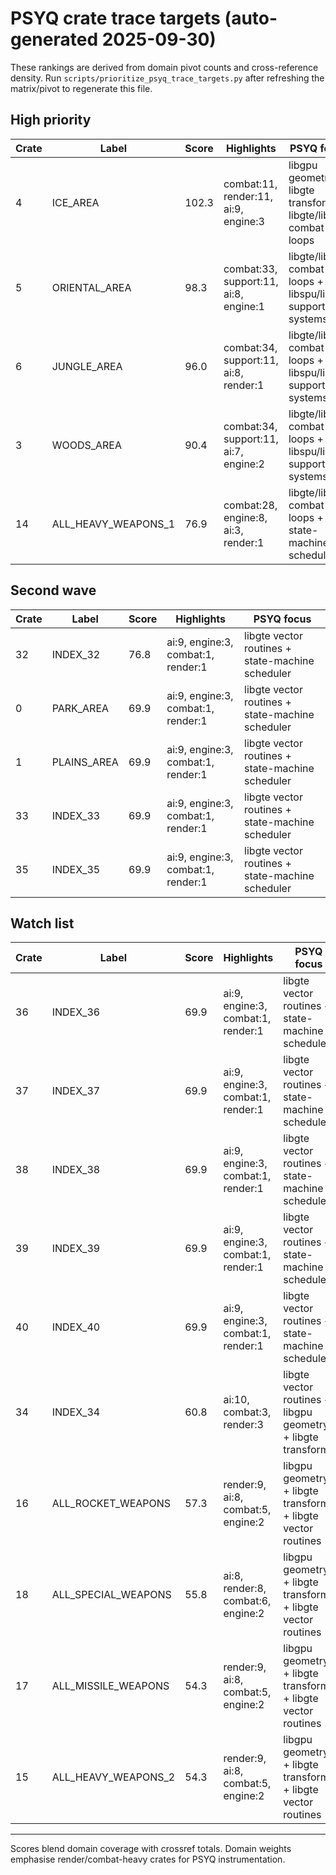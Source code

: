 # PSYQ crate trace targets (auto-generated 2025-09-30)
These rankings are derived from domain pivot counts and cross-reference density.
Run `scripts/prioritize_psyq_trace_targets.py` after refreshing the matrix/pivot to regenerate this file.
## High priority
| Crate | Label | Score | Highlights | PSYQ focus |
|-------|-------|-------|------------|------------|
| 4 | ICE_AREA | 102.3 | combat:11, render:11, ai:9, engine:3 | libgpu geometry + libgte transforms + libgte/libgpu combat loops |
| 5 | ORIENTAL_AREA | 98.3 | combat:33, support:11, ai:8, engine:1 | libgte/libgpu combat loops + libspu/libpad support systems |
| 6 | JUNGLE_AREA | 96.0 | combat:34, support:11, ai:8, render:1 | libgte/libgpu combat loops + libspu/libpad support systems |
| 3 | WOODS_AREA | 90.4 | combat:34, support:11, ai:7, engine:2 | libgte/libgpu combat loops + libspu/libpad support systems |
| 14 | ALL_HEAVY_WEAPONS_1 | 76.9 | combat:28, engine:8, ai:3, render:1 | libgte/libgpu combat loops + state-machine scheduler |

## Second wave
| Crate | Label | Score | Highlights | PSYQ focus |
|-------|-------|-------|------------|------------|
| 32 | INDEX_32 | 76.8 | ai:9, engine:3, combat:1, render:1 | libgte vector routines + state-machine scheduler |
| 0 | PARK_AREA | 69.9 | ai:9, engine:3, combat:1, render:1 | libgte vector routines + state-machine scheduler |
| 1 | PLAINS_AREA | 69.9 | ai:9, engine:3, combat:1, render:1 | libgte vector routines + state-machine scheduler |
| 33 | INDEX_33 | 69.9 | ai:9, engine:3, combat:1, render:1 | libgte vector routines + state-machine scheduler |
| 35 | INDEX_35 | 69.9 | ai:9, engine:3, combat:1, render:1 | libgte vector routines + state-machine scheduler |

## Watch list
| Crate | Label | Score | Highlights | PSYQ focus |
|-------|-------|-------|------------|------------|
| 36 | INDEX_36 | 69.9 | ai:9, engine:3, combat:1, render:1 | libgte vector routines + state-machine scheduler |
| 37 | INDEX_37 | 69.9 | ai:9, engine:3, combat:1, render:1 | libgte vector routines + state-machine scheduler |
| 38 | INDEX_38 | 69.9 | ai:9, engine:3, combat:1, render:1 | libgte vector routines + state-machine scheduler |
| 39 | INDEX_39 | 69.9 | ai:9, engine:3, combat:1, render:1 | libgte vector routines + state-machine scheduler |
| 40 | INDEX_40 | 69.9 | ai:9, engine:3, combat:1, render:1 | libgte vector routines + state-machine scheduler |
| 34 | INDEX_34 | 60.8 | ai:10, combat:3, render:3 | libgte vector routines + libgpu geometry + libgte transforms |
| 16 | ALL_ROCKET_WEAPONS | 57.3 | render:9, ai:8, combat:5, engine:2 | libgpu geometry + libgte transforms + libgte vector routines |
| 18 | ALL_SPECIAL_WEAPONS | 55.8 | ai:8, render:8, combat:6, engine:2 | libgpu geometry + libgte transforms + libgte vector routines |
| 17 | ALL_MISSILE_WEAPONS | 54.3 | render:9, ai:8, combat:5, engine:2 | libgpu geometry + libgte transforms + libgte vector routines |
| 15 | ALL_HEAVY_WEAPONS_2 | 54.3 | render:9, ai:8, combat:5, engine:2 | libgpu geometry + libgte transforms + libgte vector routines |

---
Scores blend domain coverage with crossref totals. Domain weights emphasise render/combat-heavy crates for PSYQ instrumentation.
